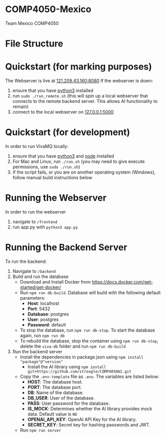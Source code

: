 # COMP4050-Mexico
Team Mexico COMP4050

# File Structure

# Quickstart (for marking purposes)
The Webserver is live at [121.209.43.160:8080](http://121.209.43.160:8080)
If the webserver is down:
1. ensure that you have [python3](https://www.python.org/downloads/) installed
2. run `sudo ./run_remote.sh` (this will spin up a local webserver that connects to the remote backend server. This allows AI functionality to remain)
3. connect to the local webserver on [127.0.0.1:5000](127.0.0.1:5000)

# Quickstart (for development)
In order to run VivaMQ locally:
1. ensure that you have [python3](https://www.python.org/downloads/) and [node](https://github.com/nvm-sh/nvm) installed
2. For Mac and Linux, run `./run.sh` (you may need to give execute permissions, use `sudo ./run.sh`)
3. If the script fails, or you are on another operating system (Windows), follow manual build instructions below

# Running the Webserver
In order to run the webserver
1. navigate to `/frontend`
2. run app.py with `python3 app.py`

# Running the Backend Server
To run the backend:
1. Navigate to `/backend`
2. Build and run the database
    - Download and Install Docker from https://docs.docker.com/get-started/get-docker/
    - Run `npm run db-build`. Database will build with the following default parameters:
        - **Host**: localhost
        - **Port**: 5432
        - **Database**: postgres
        - **User**: postgres
        - **Password**: default
    - To stop the database, run `npm run db-stop`. To start the database again, run `npm run db`
    - To rebuild the database, stop the container using `npm run db-stop`, delete the `viva-db` folder and run `npm run db-build`
3. Run the backend server
    - Install the dependencies in package.json using `npm install "package"@"version"`
        - Install the AI library using `npm install git+https://github.com/stroogle/COMP4050AI.git`
    - Copy the `.env-template` file as `.env`. The variables are listed below:
        - **HOST**: The database host.
        - **PORT**: The database port.
        - **DB**: Name of the database.
        - **DB_USER**: User of the database.
        - **PASS**: User password for the database.
        - **IS_MOCK**: Determines whether the AI library provides mock data. Default value is `NO`
        - **OPENAI_API_KEY**: OpenAI API Key for the AI library.
        - **SECRET_KEY**: Secret key for hashing passwords and JWT.
    - Run `npm run server`
